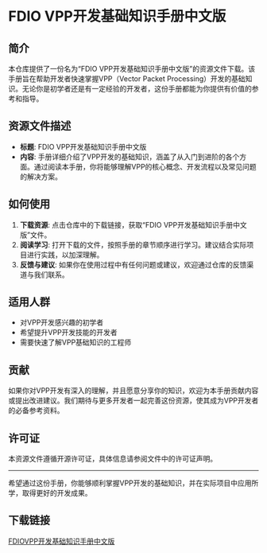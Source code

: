 # FDIO VPP开发基础知识手册中文版

## 简介

本仓库提供了一份名为“FDIO VPP开发基础知识手册中文版”的资源文件下载。该手册旨在帮助开发者快速掌握VPP（Vector Packet Processing）开发的基础知识。无论你是初学者还是有一定经验的开发者，这份手册都能为你提供有价值的参考和指导。

## 资源文件描述

- **标题**: FDIO VPP开发基础知识手册中文版
- **内容**: 手册详细介绍了VPP开发的基础知识，涵盖了从入门到进阶的各个方面。通过阅读本手册，你将能够理解VPP的核心概念、开发流程以及常见问题的解决方案。

## 如何使用

1. **下载资源**: 点击仓库中的下载链接，获取“FDIO VPP开发基础知识手册中文版”文件。
2. **阅读学习**: 打开下载的文件，按照手册的章节顺序进行学习。建议结合实际项目进行实践，以加深理解。
3. **反馈与建议**: 如果你在使用过程中有任何问题或建议，欢迎通过仓库的反馈渠道与我们联系。

## 适用人群

- 对VPP开发感兴趣的初学者
- 希望提升VPP开发技能的开发者
- 需要快速了解VPP基础知识的工程师

## 贡献

如果你对VPP开发有深入的理解，并且愿意分享你的知识，欢迎为本手册贡献内容或提出改进建议。我们期待与更多开发者一起完善这份资源，使其成为VPP开发者的必备参考资料。

## 许可证

本资源文件遵循开源许可证，具体信息请参阅文件中的许可证声明。

---

希望通过这份手册，你能够顺利掌握VPP开发的基础知识，并在实际项目中应用所学，取得更好的开发成果。

## 下载链接

[FDIOVPP开发基础知识手册中文版](https://pan.quark.cn/s/f7fe3a6a1ab8)